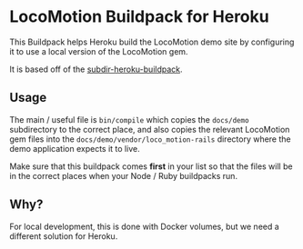 # LocoMotion Buildpack for Heroku

This Buildpack helps Heroku build the LocoMotion demo site by configuring it to
use a local version of the LocoMotion gem.

It is based off of the
[subdir-heroku-buildpack](https://github.com/timanovsky/subdir-heroku-buildpack/).

## Usage

The main / useful file is `bin/compile` which copies the `docs/demo`
subdirectory to the correct place, and also copies the relevant LocoMotion gem
files into the `docs/demo/vendor/loco_motion-rails` directory where the demo
application expects it to live.

Make sure that this buildpack comes **first** in your list so that the files
will be in the correct places when your Node / Ruby buildpacks run.

## Why?

For local development, this is done with Docker volumes, but we need a different
solution for Heroku.
